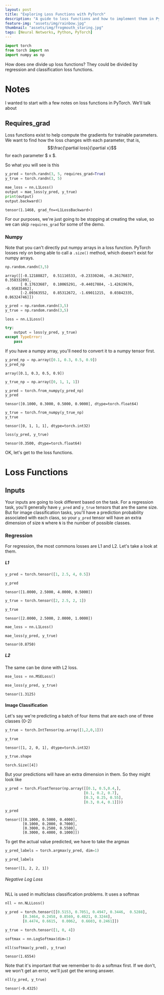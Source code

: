 ```yaml
---
layout: post
title: "Exploring Loss Functions with PyTorch"
description: "A guide to loss functions and how to implement them in PyTorch"
feature-img: "assets/img/rainbow.jpg"
thumbnail: "assets/img/frogmouth_staring.jpg"
tags: [Neural Networks, Python, PyTorch]
---
```


```python
import torch
from torch import nn
import numpy as np
```

How does one divide up loss functions? They could be divided by regression and classification loss functions.

# Notes

I wanted to start with a few notes on loss functions in PyTorch. We'll talk about 

## Requires_grad

Loss functions exist to help compute the gradients for trainable parameters. We want to find how the loss changes with each parameter, that is, $$\frac{\partial loss}{\partial x}$$ for each parameter $ x $.

So what you will see is this


```python
y_pred = torch.randn(3, 5, requires_grad=True)
y_true = torch.randn(3, 5)

mae_loss = nn.L1Loss()
output = mae_loss(y_pred, y_true)
print(output)
output.backward()
```

    tensor(1.1468, grad_fn=<L1LossBackward>)
    

For our purposes, we're just going to be stopping at creating the value, so we can skip `requires_grad` for some of the demo.

### Numpy

Note that you can't directly put numpy arrays in a loss function. PyTorch losses rely on being able to call a `.size()` method, which doesn't exist for numpy arrays.


```python
np.random.randn(3,5)
```




    array([[-0.12188827,  0.51116533, -0.23330246, -0.26176837,  0.35833209],
           [ 0.17633687,  0.10065291, -0.44017884, -1.42619676, -0.95035462],
           [-2.09363552,  0.85312672, -1.69011215,  0.03842335,  0.86324746]])




```python
y_pred = np.random.randn(3,5)
y_true = np.random.randn(3,5)
```


```python
loss = nn.L1Loss()
```


```python
try:
    output = loss(y_pred, y_true)
except TypeError:
    pass
```

If you have a numpy array, you'll need to convert it to a numpy tensor first.


```python
y_pred_np = np.array([0.1, 0.3, 0.5, 0.9])
y_pred_np
```




    array([0.1, 0.3, 0.5, 0.9])




```python
y_true_np = np.array([0, 1, 1, 1])
```


```python
y_pred = torch.from_numpy(y_pred_np)
y_pred
```




    tensor([0.1000, 0.3000, 0.5000, 0.9000], dtype=torch.float64)




```python
y_true = torch.from_numpy(y_true_np)
y_true
```




    tensor([0, 1, 1, 1], dtype=torch.int32)




```python
loss(y_pred, y_true)
```




    tensor(0.3500, dtype=torch.float64)



OK, let's get to the loss functions.

# Loss Functions

## Inputs

Your inputs are going to look different based on the task. For a regression task, you'll generally have `y_pred` and `y_true` tensors that are the same size. But for image classification tasks, you'll have a prediction probability associated with each class, so your `y_pred` tensor will have an extra dimension of size `N` where `N` is the number of possible classes.

### Regression

For regression, the most commons losses are L1 and L2. Let's take a look at them.

##### L1


```python
y_pred = torch.tensor([1, 2.5, 4, 0.5])
```


```python
y_pred
```




    tensor([1.0000, 2.5000, 4.0000, 0.5000])




```python
y_true = torch.tensor([2, 2.5, 2, 1])
```


```python
y_true
```




    tensor([2.0000, 2.5000, 2.0000, 1.0000])




```python
mae_loss = nn.L1Loss()
```


```python
mae_loss(y_pred, y_true)
```




    tensor(0.8750)



##### L2

The same can be done with L2 loss.


```python
mse_loss = nn.MSELoss()
```


```python
mse_loss(y_pred, y_true)
```




    tensor(1.3125)



#### Image Classification

Let's say we're predicting a batch of four items that are each one of three classes (0-2)


```python
y_true = torch.IntTensor(np.array([1,2,0,1]))
```


```python
y_true
```




    tensor([1, 2, 0, 1], dtype=torch.int32)




```python
y_true.shape
```




    torch.Size([4])



But your predictions will have an extra dimension in them. So they might look like


```python
y_pred = torch.FloatTensor(np.array([[0.1, 0.5,0.4,],
                                    [0.1, 0.2, 0.7],
                                    [0.3, 0.25, 0.55],
                                    [0.3, 0.4, 0.1]]))
```


```python
y_pred
```




    tensor([[0.1000, 0.5000, 0.4000],
            [0.1000, 0.2000, 0.7000],
            [0.3000, 0.2500, 0.5500],
            [0.3000, 0.4000, 0.1000]])



To get the actual value predicted, we have to take the argmax


```python
y_pred_labels = torch.argmax(y_pred, dim=1)
```


```python
y_pred_labels
```




    tensor([1, 2, 2, 1])



###### Negative Log Loss

NLL is used in multiclass classification problems. It uses a softmax


```python
nll = nn.NLLLoss()
```


```python
y_pred = torch.tensor([[0.5153, 0.7051, 0.4947, 0.3446,  0.5288],
        [0.3464, 0.2458, 0.8569, 0.4821, 0.3244],
        [0.4474, 0.6615,  0.0062,  0.6603, 0.2461]])
```


```python
y_true = torch.tensor([1, 0, 4])
```


```python
softmax = nn.LogSoftmax(dim=1)
```


```python
nll(softmax(y_pred), y_true)
```




    tensor(1.6554)



Note that it's important that we remember to do a softmax first. If we don't, we won't get an error, we'll just get the wrong answer.


```python
nll(y_pred, y_true)
```




    tensor(-0.4325)




```python

```
